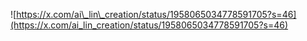 ![https://x.com/ai\_lin\_creation/status/1958065034778591705?s=46](https://x.com/ai_lin_creation/status/1958065034778591705?s=46)
